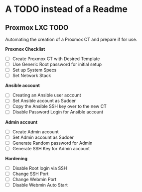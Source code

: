 # A TODO instead of a Readme

## Proxmox LXC TODO
Automating the creation of a Proxmox CT and prepare if for use.

 

**Proxmox Checklist**
 - [ ] Create Proxmox CT with Desired Template
 - [ ] Use Generic Root password for initial setup
 - [ ] Set up System Specs
 - [ ] Set Network Stack

 **Ansible account**
 - [ ] Creating an Ansible user account 
 - [ ] Set Ansible account as Sudoer
 - [ ] Copy the Ansible SSH key over to the new CT
 - [ ] Disable Password Login for Ansible account

**Admin account**
 - [ ] Create Admin account
 - [ ] Set Admin account as Sudoer
 - [ ] Generate Random password for Admin 
 - [ ] Generate SSH Key for Admin account

**Hardening** 
 - [ ] Disable Root login via SSH
 - [ ] Change SSH Port
 - [ ] Change Webmin Port
 - [ ] Disable Webmin Auto Start
